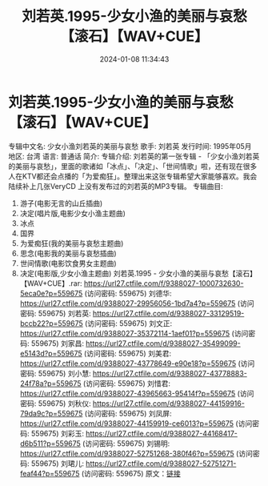 ﻿---
title: 刘若英.1995-少女小渔的美丽与哀愁【滚石】【WAV+CUE】
date: 2024-01-08 11:34:43
categories: WAV车载音乐、镜像
tags: 华语中文
---
# 刘若英.1995-少女小渔的美丽与哀愁【滚石】【WAV+CUE】

专辑中文名: 少女小渔刘若英的美丽与哀愁
歌手: 刘若英
发行时间: 1995年05月
地区: 台湾
语言: 普通话
简介:
专辑介绍:
刘若英的第一张专辑 -
「少女小渔刘若英的美丽与哀愁」，里面的歌诸如「冰点」、「决定」、「世间情歌」啦，还有现在很多人在KTV都还会点播的「为爱痴狂」。整理出来这张专辑希望大家能够喜欢。我会陆续补上几张VeryCD
上没有发布过的刘若英的MP3专辑。
专辑曲目:
1. 游子(电影无言的山丘插曲)
2. 决定(唱片版,电影少女小渔主题曲)
3. 冰点
4. 国界
5. 为爱痴狂(我的美丽与哀愁主题曲)
6. 思念(电影我的美丽与哀愁插曲)
7. 世间情歌(电影饮食男女主题曲)
8. 决定(电影版,少女小渔主题曲)
刘若英.1995 - 少女小渔的美丽与哀愁【滚石】【WAV+CUE】.rar: https://url27.ctfile.com/f/9388027-1000732630-5eca0e?p=559675
(访问密码: 559675)
刘德华: https://url27.ctfile.com/d/9388027-29956056-1bd7a4?p=559675
(访问密码: 559675)
刘若英: https://url27.ctfile.com/d/9388027-33129519-bccb22?p=559675
(访问密码: 559675)
刘文正: https://url27.ctfile.com/d/9388027-35372114-1aef01?p=559675
(访问密码: 559675)
刘家昌: https://url27.ctfile.com/d/9388027-35499099-e5143d?p=559675
(访问密码: 559675)
刘美君: https://url27.ctfile.com/d/9388027-43778649-e90e18?p=559675
(访问密码: 559675)
刘小慧: https://url27.ctfile.com/d/9388027-43778883-24f78a?p=559675
(访问密码: 559675)
刘惜君: https://url27.ctfile.com/d/9388027-43965663-95414f?p=559675
(访问密码: 559675)
刘秋仪: https://url27.ctfile.com/d/9388027-44159916-79da9c?p=559675
(访问密码: 559675)
刘凤屏: https://url27.ctfile.com/d/9388027-44159919-ce6013?p=559675
(访问密码: 559675)
刘彩玉: https://url27.ctfile.com/d/9388027-44168417-d6b511?p=559675
(访问密码: 559675)
刘锡明: https://url27.ctfile.com/d/9388027-52751268-380f46?p=559675
(访问密码: 559675)
刘珺儿: https://url27.ctfile.com/d/9388027-52751271-feaf44?p=559675
(访问密码: 559675)
原文：[链接](https://blog.sina.com.cn/s/blog_1647c7e760103144p.html)